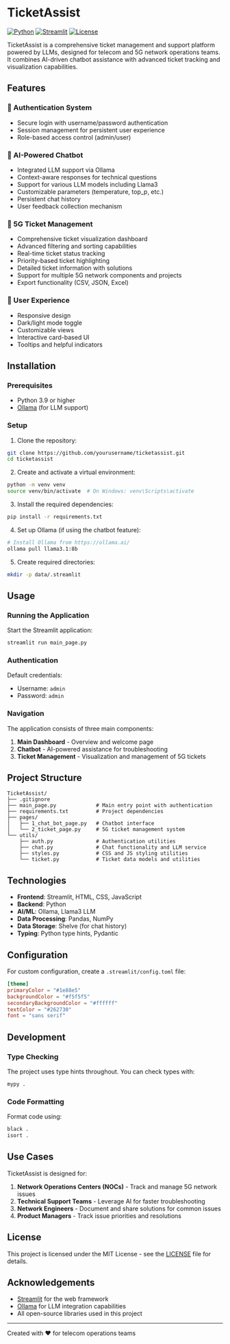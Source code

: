 # TicketAssist

[![Python](https://img.shields.io/badge/Python-3.9+-blue.svg)](https://www.python.org/downloads/)
[![Streamlit](https://img.shields.io/badge/Streamlit-1.27+-red.svg)](https://streamlit.io/)
[![License](https://img.shields.io/badge/License-MIT-green.svg)](LICENSE)

TicketAssist is a comprehensive ticket management and support platform powered by LLMs, designed for telecom and 5G network operations teams. It combines AI-driven chatbot assistance with advanced ticket tracking and visualization capabilities.

## Features

### 🔐 Authentication System
- Secure login with username/password authentication
- Session management for persistent user experience
- Role-based access control (admin/user)

### 💬 AI-Powered Chatbot
- Integrated LLM support via Ollama
- Context-aware responses for technical questions
- Support for various LLM models including Llama3
- Customizable parameters (temperature, top_p, etc.)
- Persistent chat history
- User feedback collection mechanism

### 📱 5G Ticket Management
- Comprehensive ticket visualization dashboard
- Advanced filtering and sorting capabilities
- Real-time ticket status tracking
- Priority-based ticket highlighting
- Detailed ticket information with solutions
- Support for multiple 5G network components and projects
- Export functionality (CSV, JSON, Excel)

### 🎨 User Experience
- Responsive design
- Dark/light mode toggle
- Customizable views
- Interactive card-based UI
- Tooltips and helpful indicators

## Installation

### Prerequisites
- Python 3.9 or higher
- [Ollama](https://ollama.ai/) (for LLM support)

### Setup

1. Clone the repository:
```bash
git clone https://github.com/yourusername/ticketassist.git
cd ticketassist
```

2. Create and activate a virtual environment:
```bash
python -m venv venv
source venv/bin/activate  # On Windows: venv\Scripts\activate
```

3. Install the required dependencies:
```bash
pip install -r requirements.txt
```

4. Set up Ollama (if using the chatbot feature):
```bash
# Install Ollama from https://ollama.ai/
ollama pull llama3.1:8b
```

5. Create required directories:
```bash
mkdir -p data/.streamlit
```

## Usage

### Running the Application

Start the Streamlit application:
```bash
streamlit run main_page.py
```

### Authentication

Default credentials:
- Username: `admin`
- Password: `admin`

### Navigation

The application consists of three main components:
1. **Main Dashboard** - Overview and welcome page
2. **Chatbot** - AI-powered assistance for troubleshooting
3. **Ticket Management** - Visualization and management of 5G tickets

## Project Structure

```
TicketAssist/
├── .gitignore
├── main_page.py             # Main entry point with authentication
├── requirements.txt         # Project dependencies
├── pages/
│   ├── 1_chat_bot_page.py   # Chatbot interface
│   └── 2_ticket_page.py     # 5G ticket management system
└── utils/
    ├── auth.py              # Authentication utilities
    ├── chat.py              # Chat functionality and LLM service
    ├── styles.py            # CSS and JS styling utilities
    └── ticket.py            # Ticket data models and utilities
```

## Technologies

- **Frontend**: Streamlit, HTML, CSS, JavaScript
- **Backend**: Python
- **AI/ML**: Ollama, Llama3 LLM
- **Data Processing**: Pandas, NumPy
- **Data Storage**: Shelve (for chat history)
- **Typing**: Python type hints, Pydantic

## Configuration

For custom configuration, create a `.streamlit/config.toml` file:

```toml
[theme]
primaryColor = "#1e88e5"
backgroundColor = "#f5f5f5"
secondaryBackgroundColor = "#ffffff"
textColor = "#262730"
font = "sans serif"
```

## Development

### Type Checking

The project uses type hints throughout. You can check types with:

```bash
mypy .
```

### Code Formatting

Format code using:

```bash
black .
isort .
```

## Use Cases

TicketAssist is designed for:

1. **Network Operations Centers (NOCs)** - Track and manage 5G network issues
2. **Technical Support Teams** - Leverage AI for faster troubleshooting
3. **Network Engineers** - Document and share solutions for common issues
4. **Product Managers** - Track issue priorities and resolutions

## License

This project is licensed under the MIT License - see the [LICENSE](LICENSE) file for details.

## Acknowledgements

- [Streamlit](https://streamlit.io/) for the web framework
- [Ollama](https://ollama.ai/) for LLM integration capabilities
- All open-source libraries used in this project

---

Created with ❤️ for telecom operations teams
